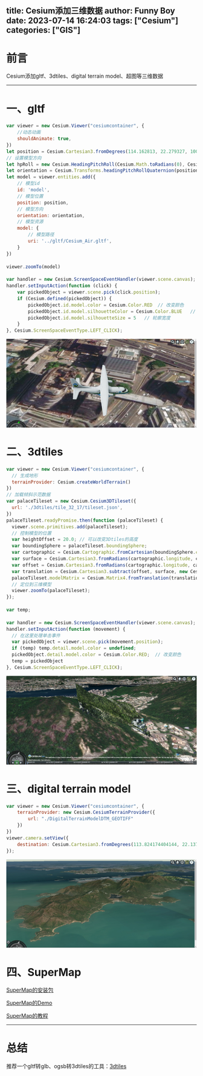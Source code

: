 title: Cesium添加三维数据
author: Funny Boy
date: 2023-07-14 16:24:03
tags: ["Cesium"]
categories: ["GIS"]
---
# 前言
Cesium添加gltf、3dtiles、digital terrain model、超图等三维数据

---
# 一、gltf

```javascript
var viewer = new Cesium.Viewer("cesiumcontainer", {
    //动态动画
    shouldAnimate: true,
})
let position = Cesium.Cartesian3.fromDegrees(114.162813, 22.279327, 100);
// 设置模型方向
let hpRoll = new Cesium.HeadingPitchRoll(Cesium.Math.toRadians(0), Cesium.Math.toRadians(0), Cesium.Math.toRadians(0));//弧度
let orientation = Cesium.Transforms.headingPitchRollQuaternion(position, hpRoll);
let model = viewer.entities.add({
    // 模型id
    id: 'model',
    // 模型位置
    position: position,
    // 模型方向
    orientation: orientation,
    // 模型资源
    model: {
        // 模型路径
        uri: '../gltf/Cesium_Air.gltf',
    }
})

viewer.zoomTo(model)

var handler = new Cesium.ScreenSpaceEventHandler(viewer.scene.canvas);
handler.setInputAction(function (click) {
    var pickedObject = viewer.scene.pick(click.position);
    if (Cesium.defined(pickedObject)) {
        pickedObject.id.model.color = Cesium.Color.RED  // 改变颜色
        pickedObject.id.model.silhouetteColor = Cesium.Color.BLUE   // 轮廓颜色
        pickedObject.id.model.silhouetteSize = 5   // 轮廓宽度
    }
}, Cesium.ScreenSpaceEventType.LEFT_CLICK);
```
![在这里插入图片描述](https://raw.githubusercontent.com/752841728/hexo-picture/main/img/3-1.png)

# 二、3dtiles

```javascript
var viewer = new Cesium.Viewer("cesiumcontainer", {
  // 生成地形
  terrainProvider: Cesium.createWorldTerrain()
})
// 加载倾斜示范数据
var palaceTileset = new Cesium.Cesium3DTileset({
  url: './3dtiles/tile_32_17/tileset.json',
})
palaceTileset.readyPromise.then(function (palaceTileset) {
  viewer.scene.primitives.add(palaceTileset);
  // 控制模型的位置
  var heightOffset = 20.0; // 可以改变3Dtiles的高度
  var boundingSphere = palaceTileset.boundingSphere;
  var cartographic = Cesium.Cartographic.fromCartesian(boundingSphere.center);
  var surface = Cesium.Cartesian3.fromRadians(cartographic.longitude, cartographic.latitude, 0.0);
  var offset = Cesium.Cartesian3.fromRadians(cartographic.longitude, cartographic.latitude, heightOffset);
  var translation = Cesium.Cartesian3.subtract(offset, surface, new Cesium.Cartesian3());
  palaceTileset.modelMatrix = Cesium.Matrix4.fromTranslation(translation);
  // 定位到三维模型
  viewer.zoomTo(palaceTileset);
});

var temp;

var handler = new Cesium.ScreenSpaceEventHandler(viewer.scene.canvas);
handler.setInputAction(function (movement) {
  // 在这里处理单击事件
  var pickedObject = viewer.scene.pick(movement.position);
  if (temp) temp.detail.model.color = undefined;
  pickedObject.detail.model.color = Cesium.Color.RED;  // 改变颜色
  temp = pickedObject
}, Cesium.ScreenSpaceEventType.LEFT_CLICK);
```
![在这里插入图片描述](https://raw.githubusercontent.com/752841728/hexo-picture/main/img/3-2.png)

# 三、digital terrain model

```javascript
var viewer = new Cesium.Viewer("cesiumcontainer", {
    terrainProvider: new Cesium.CesiumTerrainProvider({
        url: "./DigitalTerrainModelDTM_GEOTIFF"
    })
})
viewer.camera.setView({
    destination: Cesium.Cartesian3.fromDegrees(113.824174404144, 22.1379446983337, 1000)
});
```
![在这里插入图片描述](https://raw.githubusercontent.com/752841728/hexo-picture/main/img/3-3.png)

# 四、SuperMap
[SuperMap的安装包](http://support.supermap.com.cn/DownloadCenter/DownloadPage.aspx?id=2336)

[SuperMap的Demo](http://support.supermap.com.cn/DataWarehouse/WebDocHelp/iServer/webgl/examples/webgl/examples.html#layer)

[SuperMap的教程](https://www.bilibili.com/video/BV1Dh41137x5/?spm_id_from=333.1007.top_right_bar_window_custom_collection.content.click&vd_source=7db51e154f5eebccdf418a5264852559)

---

# 总结
推荐一个gltf转glb、ogsb转3dtiles的工具：[3dtiles](https://github.com/fanvanzh/3dtiles)